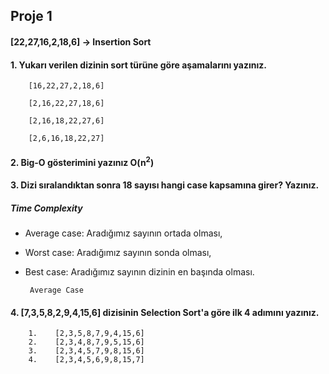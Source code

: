 ## Proje 1
#### [22,27,16,2,18,6] -> Insertion Sort
#### 1. Yukarı verilen dizinin sort türüne göre aşamalarını yazınız.

        [16,22,27,2,18,6]

        [2,16,22,27,18,6]

        [2,16,18,22,27,6]

        [2,6,16,18,22,27]      


#### 2. Big-O gösterimini yazınız O(n<sup>2</sup>)

#### 3. Dizi sıralandıktan sonra 18 sayısı hangi case kapsamına girer? Yazınız.

##### Time Complexity
* Average case: Aradığımız sayının ortada olması,
* Worst case: Aradığımız sayının sonda olması, 
* Best case: Aradığımız sayının dizinin en başında olması.
            
       Average Case


#### 4. [7,3,5,8,2,9,4,15,6] dizisinin Selection Sort'a göre ilk 4 adımını yazınız.

        1.    [2,3,5,8,7,9,4,15,6]
        2.    [2,3,4,8,7,9,5,15,6]
        3.    [2,3,4,5,7,9,8,15,6]
        4.    [2,3,4,5,6,9,8,15,7]



 



